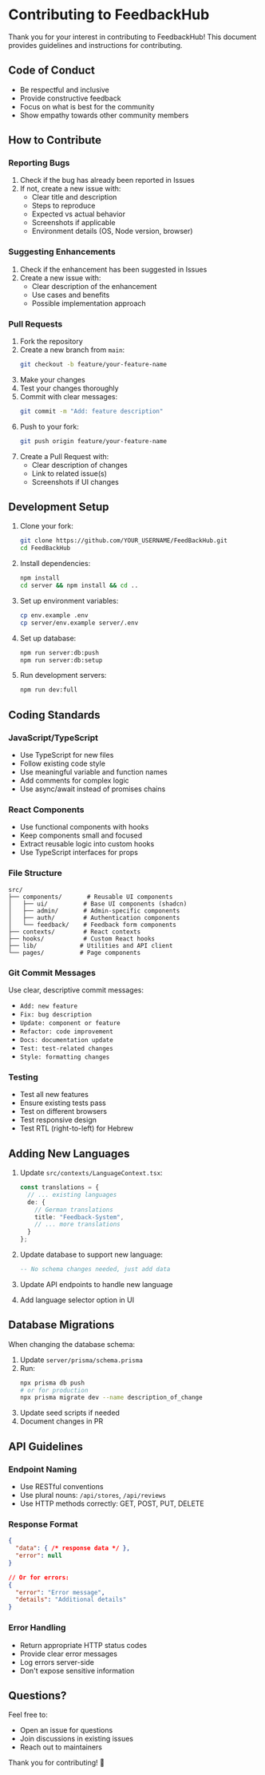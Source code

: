 # Contributing to FeedbackHub

Thank you for your interest in contributing to FeedbackHub! This document provides guidelines and instructions for contributing.

## Code of Conduct

- Be respectful and inclusive
- Provide constructive feedback
- Focus on what is best for the community
- Show empathy towards other community members

## How to Contribute

### Reporting Bugs

1. Check if the bug has already been reported in Issues
2. If not, create a new issue with:
   - Clear title and description
   - Steps to reproduce
   - Expected vs actual behavior
   - Screenshots if applicable
   - Environment details (OS, Node version, browser)

### Suggesting Enhancements

1. Check if the enhancement has been suggested in Issues
2. Create a new issue with:
   - Clear description of the enhancement
   - Use cases and benefits
   - Possible implementation approach

### Pull Requests

1. Fork the repository
2. Create a new branch from `main`:
   ```bash
   git checkout -b feature/your-feature-name
   ```
3. Make your changes
4. Test your changes thoroughly
5. Commit with clear messages:
   ```bash
   git commit -m "Add: feature description"
   ```
6. Push to your fork:
   ```bash
   git push origin feature/your-feature-name
   ```
7. Create a Pull Request with:
   - Clear description of changes
   - Link to related issue(s)
   - Screenshots if UI changes

## Development Setup

1. Clone your fork:
   ```bash
   git clone https://github.com/YOUR_USERNAME/FeedBackHub.git
   cd FeedBackHub
   ```

2. Install dependencies:
   ```bash
   npm install
   cd server && npm install && cd ..
   ```

3. Set up environment variables:
   ```bash
   cp env.example .env
   cp server/env.example server/.env
   ```

4. Set up database:
   ```bash
   npm run server:db:push
   npm run server:db:setup
   ```

5. Run development servers:
   ```bash
   npm run dev:full
   ```

## Coding Standards

### JavaScript/TypeScript

- Use TypeScript for new files
- Follow existing code style
- Use meaningful variable and function names
- Add comments for complex logic
- Use async/await instead of promises chains

### React Components

- Use functional components with hooks
- Keep components small and focused
- Extract reusable logic into custom hooks
- Use TypeScript interfaces for props

### File Structure

```
src/
├── components/       # Reusable UI components
│   ├── ui/          # Base UI components (shadcn)
│   ├── admin/       # Admin-specific components
│   ├── auth/        # Authentication components
│   └── feedback/    # Feedback form components
├── contexts/        # React contexts
├── hooks/           # Custom React hooks
├── lib/            # Utilities and API client
└── pages/          # Page components
```

### Git Commit Messages

Use clear, descriptive commit messages:

- `Add: new feature`
- `Fix: bug description`
- `Update: component or feature`
- `Refactor: code improvement`
- `Docs: documentation update`
- `Test: test-related changes`
- `Style: formatting changes`

### Testing

- Test all new features
- Ensure existing tests pass
- Test on different browsers
- Test responsive design
- Test RTL (right-to-left) for Hebrew

## Adding New Languages

1. Update `src/contexts/LanguageContext.tsx`:
   ```typescript
   const translations = {
     // ... existing languages
     de: {
       // German translations
       title: "Feedback-System",
       // ... more translations
     }
   };
   ```

2. Update database to support new language:
   ```sql
   -- No schema changes needed, just add data
   ```

3. Update API endpoints to handle new language

4. Add language selector option in UI

## Database Migrations

When changing the database schema:

1. Update `server/prisma/schema.prisma`
2. Run:
   ```bash
   npx prisma db push
   # or for production
   npx prisma migrate dev --name description_of_change
   ```
3. Update seed scripts if needed
4. Document changes in PR

## API Guidelines

### Endpoint Naming

- Use RESTful conventions
- Use plural nouns: `/api/stores`, `/api/reviews`
- Use HTTP methods correctly: GET, POST, PUT, DELETE

### Response Format

```json
{
  "data": { /* response data */ },
  "error": null
}

// Or for errors:
{
  "error": "Error message",
  "details": "Additional details"
}
```

### Error Handling

- Return appropriate HTTP status codes
- Provide clear error messages
- Log errors server-side
- Don't expose sensitive information

## Questions?

Feel free to:
- Open an issue for questions
- Join discussions in existing issues
- Reach out to maintainers

Thank you for contributing! 🎉

